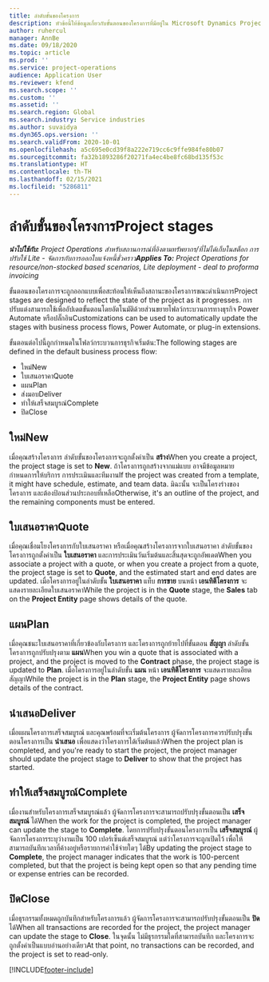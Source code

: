 ```yaml
---
title: ลำดับขั้นของโครงการ
description: หัวข้อนี้ให้ข้อมูลเกี่ยวกับขั้นตอนของโครงการที่มีอยู่ใน Microsoft Dynamics Project Operations
author: ruhercul
manager: AnnBe
ms.date: 09/18/2020
ms.topic: article
ms.prod: ''
ms.service: project-operations
audience: Application User
ms.reviewer: kfend
ms.search.scope: ''
ms.custom: ''
ms.assetid: ''
ms.search.region: Global
ms.search.industry: Service industries
ms.author: suvaidya
ms.dyn365.ops.version: ''
ms.search.validFrom: 2020-10-01
ms.openlocfilehash: a5c695e0cd39f8a222e719cc6c9ffe984fe80b07
ms.sourcegitcommit: fa32b1893286f20271fa4ec4be8fc68bd135f53c
ms.translationtype: HT
ms.contentlocale: th-TH
ms.lasthandoff: 02/15/2021
ms.locfileid: "5286811"
---
```

# <a name="project-stages"></a><span data-ttu-id="6cf10-103">ลำดับขั้นของโครงการ</span><span class="sxs-lookup"><span data-stu-id="6cf10-103">Project stages</span></span>

<span data-ttu-id="6cf10-104">_**นำไปใช้กับ:** Project Operations สำหรับสถานการณ์ที่อิงตามทรัพยากร/ที่ไม่ได้เก็บในสต็อก การปรับใช้ Lite - จัดการกับการออกใบแจ้งหนี้ชั่วคราว_</span><span class="sxs-lookup"><span data-stu-id="6cf10-104">_**Applies To:** Project Operations for resource/non-stocked based scenarios, Lite deployment - deal to proforma invoicing_</span></span>

<span data-ttu-id="6cf10-105">ขั้นตอนของโครงการจะถูกออกแบบเพื่อสะท้อนให้เห็นถึงสถานะของโครงการขณะดำเนินการ</span><span class="sxs-lookup"><span data-stu-id="6cf10-105">Project stages are designed to reflect the state of the project as it progresses.</span></span> <span data-ttu-id="6cf10-106">การปรับแต่งสามารถใช้เพื่ออัปเดตขั้นตอนโดยอัตโนมัติด้วยส่วนขยายโฟลว์กระบวนการทางธุรกิจ Power Automate หรือปลั๊กอิน</span><span class="sxs-lookup"><span data-stu-id="6cf10-106">Customizations can be used to automatically update the stages with business process flows, Power Automate, or plug-in extensions.</span></span>

<span data-ttu-id="6cf10-107">ขั้นตอนต่อไปนี้ถูกกำหนดในโฟลว์กระบวนการธุรกิจเริ่มต้น:</span><span class="sxs-lookup"><span data-stu-id="6cf10-107">The following stages are defined in the default business process flow:</span></span>

- <span data-ttu-id="6cf10-108">ใหม่</span><span class="sxs-lookup"><span data-stu-id="6cf10-108">New</span></span>
- <span data-ttu-id="6cf10-109">ใบเสนอราคา</span><span class="sxs-lookup"><span data-stu-id="6cf10-109">Quote</span></span>
- <span data-ttu-id="6cf10-110">แผน</span><span class="sxs-lookup"><span data-stu-id="6cf10-110">Plan</span></span>
- <span data-ttu-id="6cf10-111">ส่งมอบ</span><span class="sxs-lookup"><span data-stu-id="6cf10-111">Deliver</span></span>
- <span data-ttu-id="6cf10-112">ทำให้เสร็จสมบูรณ์</span><span class="sxs-lookup"><span data-stu-id="6cf10-112">Complete</span></span>
- <span data-ttu-id="6cf10-113">ปิด</span><span class="sxs-lookup"><span data-stu-id="6cf10-113">Close</span></span> 

## <a name="new"></a><span data-ttu-id="6cf10-114">ใหม่</span><span class="sxs-lookup"><span data-stu-id="6cf10-114">New</span></span>

<span data-ttu-id="6cf10-115">เมื่อคุณสร้างโครงการ ลำดับขั้นของโครงการจะถูกตั้งค่าเป็น **สร้าง**</span><span class="sxs-lookup"><span data-stu-id="6cf10-115">When you create a project, the project stage is set to **New**.</span></span> <span data-ttu-id="6cf10-116">ถ้าโครงการถูกสร้างจากแม่แบบ อาจมีข้อมูลหมายกำหนดการให้บริการ การประเมินและทีมงาน</span><span class="sxs-lookup"><span data-stu-id="6cf10-116">If the project was created from a template, it might have schedule, estimate, and team data.</span></span> <span data-ttu-id="6cf10-117">มิฉะนั้น จะเป็นโครงร่างของโครงการ และต้องป้อนส่วนประกอบที่เหลือ</span><span class="sxs-lookup"><span data-stu-id="6cf10-117">Otherwise, it's an outline of the project, and the remaining components must be entered.</span></span>

## <a name="quote"></a><span data-ttu-id="6cf10-118">ใบเสนอราคา</span><span class="sxs-lookup"><span data-stu-id="6cf10-118">Quote</span></span>

<span data-ttu-id="6cf10-119">เมื่อคุณเชื่อมโยงโครงการกับใบเสนอราคา หรือเมื่อคุณสร้างโครงการจากใบเสนอราคา ลำดับขั้นของโครงการถูกตั้งค่าเป็น **ใบเสนอราคา** และการประเมินวันเริ่มต้นและสิ้นสุดจะถูกอัพเดต</span><span class="sxs-lookup"><span data-stu-id="6cf10-119">When you associate a project with a quote, or when you create a project from a quote, the project stage is set to **Quote**, and the estimated start and end dates are updated.</span></span> <span data-ttu-id="6cf10-120">เมื่อโครงการอยู่ในลำดับขั้น **ใบเสนอราคา** แท็บ **การขาย** บนหน้า **เอนทิตีโครงการ** จะแสดงรายละเอียดใบเสนอราคา</span><span class="sxs-lookup"><span data-stu-id="6cf10-120">While the project is in the **Quote** stage, the **Sales** tab on the **Project Entity** page shows details of the quote.</span></span>

## <a name="plan"></a><span data-ttu-id="6cf10-121">แผน</span><span class="sxs-lookup"><span data-stu-id="6cf10-121">Plan</span></span>

<span data-ttu-id="6cf10-122">เมื่อคุณชนะใบเสนอราคาที่เกี่ยวข้องกับโครงการ และโครงการถูกย้ายไปที่ขั้นตอน **สัญญา** ลำดับขั้นโครงการถูกปรับปรุงตาม **แผน**</span><span class="sxs-lookup"><span data-stu-id="6cf10-122">When you win a quote that is associated with a project, and the project is moved to the **Contract** phase, the project stage is updated to **Plan**.</span></span> <span data-ttu-id="6cf10-123">เมื่อโครงการอยู่ในลำดับขั้น **แผน** หน้า **เอนทิตีโครงการ** จะแสดงรายละเอียดสัญญา</span><span class="sxs-lookup"><span data-stu-id="6cf10-123">While the project is in the **Plan** stage, the **Project Entity** page shows details of the contract.</span></span>

## <a name="deliver"></a><span data-ttu-id="6cf10-124">นำเสนอ</span><span class="sxs-lookup"><span data-stu-id="6cf10-124">Deliver</span></span>

<span data-ttu-id="6cf10-125">เมื่อแผนโครงการเสร็จสมบูรณ์ และคุณพร้อมที่จะเริ่มต้นโครงการ ผู้จัดการโครงการควรปรับปรุงขั้นตอนโครงการเป็น **นำเสนอ** เพื่อแสดงว่าโครงการได้เริ่มต้นแล้ว</span><span class="sxs-lookup"><span data-stu-id="6cf10-125">When the project plan is completed, and you're ready to start the project, the project manager should update the project stage to **Deliver** to show that the project has started.</span></span>

## <a name="complete"></a><span data-ttu-id="6cf10-126">ทำให้เสร็จสมบูรณ์</span><span class="sxs-lookup"><span data-stu-id="6cf10-126">Complete</span></span> 

<span data-ttu-id="6cf10-127">เมื่องานสำหรับโครงการเสร็จสมบูรณ์แล้ว ผู้จัดการโครงการจะสามารถปรับปรุงขั้นตอนเป็น **เสร็จสมบูรณ์** ได้</span><span class="sxs-lookup"><span data-stu-id="6cf10-127">When the work for the project is completed, the project manager can update the stage to **Complete**.</span></span> <span data-ttu-id="6cf10-128">โดยการปรับปรุงขั้นตอนโครงการเป็น **เสร็จสมบูรณ์** ผู้จัดการโครงการระบุว่างานเป็น 100 เปอร์เซ็นต์เสร็จสมบูรณ์ แต่ว่าโครงการจะถูกเปิดไว้ เพื่อให้สามารถบันทึกเวลาที่ค้างอยู่หรือรายการค่าใช้จ่ายใดๆ ได้</span><span class="sxs-lookup"><span data-stu-id="6cf10-128">By updating the project stage to **Complete**, the project manager indicates that the work is 100-percent completed, but that the project is being kept open so that any pending time or expense entries can be recorded.</span></span>

## <a name="close"></a><span data-ttu-id="6cf10-129">ปิด</span><span class="sxs-lookup"><span data-stu-id="6cf10-129">Close</span></span>

<span data-ttu-id="6cf10-130">เมื่อธุรกรรมทั้งหมดถูกบันทึกสำหรับโครงการแล้ว ผู้จัดการโครงการจะสามารถปรับปรุงขั้นตอนเป็น **ปิด** ได้</span><span class="sxs-lookup"><span data-stu-id="6cf10-130">When all transactions are recorded for the project, the project manager can update the stage to **Close**.</span></span> <span data-ttu-id="6cf10-131">ในจุดนั้น ไม่มีธุรกรรมใดที่สามารถบันทึก และโครงการจะถูกตั้งค่าเป็นแบบอ่านอย่างเดียว</span><span class="sxs-lookup"><span data-stu-id="6cf10-131">At that point, no transactions can be recorded, and the project is set to read-only.</span></span>



[!INCLUDE[footer-include](../includes/footer-banner.md)]